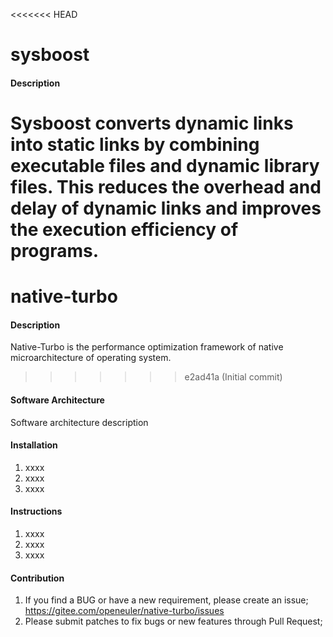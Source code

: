 <<<<<<< HEAD
# sysboost

#### Description
Sysboost converts dynamic links into static links by combining executable files and dynamic library files. This reduces the overhead and delay of dynamic links and improves the execution efficiency of programs.
=======
# native-turbo

#### Description
Native-Turbo is the performance optimization framework of native microarchitecture of operating system.
>>>>>>> e2ad41a (Initial commit)



#### Software Architecture

Software architecture description



#### Installation

1.  xxxx
2.  xxxx
3.  xxxx



#### Instructions

1.  xxxx
2.  xxxx
3.  xxxx



#### Contribution

1.  If you find a BUG or have a new requirement, please create an issue; https://gitee.com/openeuler/native-turbo/issues
2. Please submit patches to fix bugs or new features through Pull Request;


